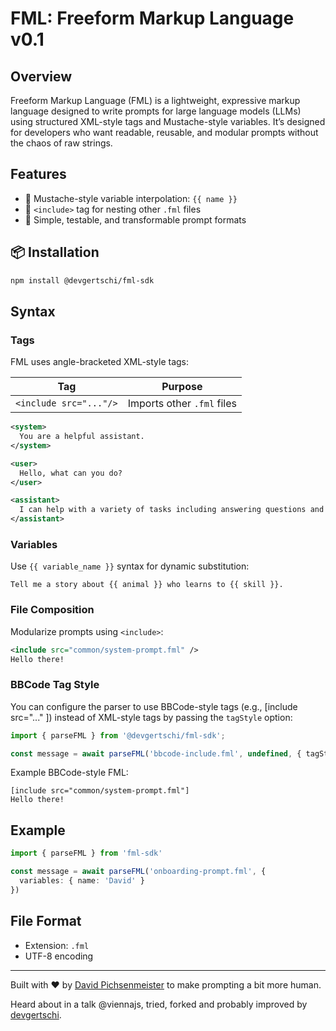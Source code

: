 # FML: Freeform Markup Language v0.1

## Overview
Freeform Markup Language (FML) is a lightweight, expressive markup language designed to write prompts for large language models (LLMs) using structured XML-style tags and Mustache-style variables. It’s designed for developers who want readable, reusable, and modular prompts without the chaos of raw strings.

## Features

- 🧩 Mustache-style variable interpolation: `{{ name }}`
- 🔁 `<include>` tag for nesting other `.fml` files
- 🧪 Simple, testable, and transformable prompt formats

## 📦 Installation

```bash
npm install @devgertschi/fml-sdk
```

## Syntax

### Tags
FML uses angle-bracketed XML-style tags:

| Tag | Purpose |
| -- | -- |
| `<include src="..."/>` | Imports other `.fml` files |

```xml
<system>
  You are a helpful assistant.
</system>

<user>
  Hello, what can you do?
</user>

<assistant>
  I can help with a variety of tasks including answering questions and writing code.
</assistant>
```

### Variables
Use `{{ variable_name }}` syntax for dynamic substitution:

```
Tell me a story about {{ animal }} who learns to {{ skill }}.
```

###  File Composition
Modularize prompts using `<include>`:

```xml
<include src="common/system-prompt.fml" />
Hello there!
```

### BBCode Tag Style

You can configure the parser to use BBCode-style tags (e.g., [include src="..." ]) instead of XML-style tags by passing the `tagStyle` option:

```ts
import { parseFML } from '@devgertschi/fml-sdk';

const message = await parseFML('bbcode-include.fml', undefined, { tagStyle: 'bbcode' });
```

Example BBCode-style FML:

```
[include src="common/system-prompt.fml"]
Hello there!
```

## Example

```ts
import { parseFML } from 'fml-sdk'

const message = await parseFML('onboarding-prompt.fml', {
  variables: { name: 'David' }
})
```

## File Format

- Extension: `.fml`
- UTF-8 encoding

---

Built with ❤️ by [David Pichsenmeister](https://pichsenmeister.com) to make prompting a bit more human.

Heard about in a talk @viennajs, tried, forked and probably improved by [devgertschi](https://gertschi.dev).
